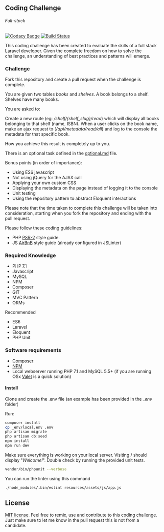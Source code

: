 ## Coding Challenge
###### Full-stack
[![Codacy Badge](https://api.codacy.com/project/badge/Grade/605e37f6e1504348b5b29d31e3d90f6c)](https://www.codacy.com/app/0plus1/CodingChallenge-Fullstack?utm_source=github.com&amp;utm_medium=referral&amp;utm_content=0plus1/CodingChallenge-Fullstack&amp;utm_campaign=Badge_Grade)
[![Build Status](https://travis-ci.org/0plus1/CodingChallenge-Fullstack.svg?branch=master)](https://travis-ci.org/0plus1/CodingChallenge-Fullstack)


This coding challenge has been created to evaluate the skills of a full stack Laravel developer.
Given the complete freedom on how to solve the challenge, an understanding of best practices and patterns will emerge.



### Challenge

Fork this repository and create a pull request when the challenge is complete.

You are given two tables _books_ and _shelves_. A book belongs to a shelf. Shelves have many books.

You are asked to:

Create a new route (eg: _/shelf/{shelf_slug}/read_) which will display all books belonging to that shelf (name, ISBN).
When a user clicks on the book name, make an ajax request to (_/api/metadata/read/all_) and log to the console the metadata for that specific book.

How you achieve this result is completely up to you.

There is an optional task defined in the [optional.md](optional.md) file.

Bonus points (in order of importance):

* Using ES6 javascript
* Not using jQuery for the AJAX call
* Applying your own custom CSS
* Displaying the metadata on the page instead of logging it to the console
* Unit testing
* Using the repository pattern to abstract Eloquent interactions 

Please note that the time taken to complete this challenge will be taken into consideration, starting when you fork the repository and ending with the pull request.

Please follow these coding guidelines:

* PHP [PSR-2](http://www.php-fig.org/psr/psr-2/) style guide.
* JS [AirBnB](https://github.com/airbnb/javascript) style guide (already configured in JSLinter)

### Required Knowledge

* PHP 7.1
* Javascript
* MySQL
* NPM
* Composer
* GIT
* MVC Pattern
* ORMs

Recommended
* ES6
* Laravel
* Eloquent
* PHP Unit

### Software requirements
* [Composer](https://getcomposer.org/)
* [NPM](https://www.npmjs.com/get-npm)
* Local webserver running PHP 7.1 and MySQL 5.5+ (if you are running OSx [Valet](https://laravel.com/docs/5.5/valet) is a quick solution) 

#### Install

Clone and create the .env file (an example has been provided in the __env_ folder)

Run:
```bash 
composer install
cp _env/local.env .env
php artisan migrate
php artisan db:seed
npm install
npm run dev
```

Make sure everything is working on your local server. Visiting / should display "_Welcome!_".
Double check by running the provided unit tests.

```bash
vendor/bin/phpunit --verbose
```

You can run the linter using this command
```bash
./node_modules/.bin/eslint resources/assets/js/app.js 
```

## License

[MIT license](http://opensource.org/licenses/MIT).
Feel free to remix, use and contribute to this coding challenge. Just make sure to let me know in the pull request this is not from a candidate.
